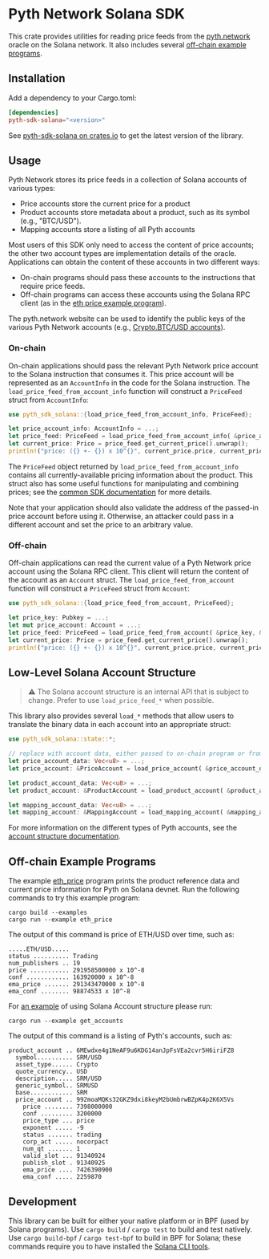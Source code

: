 # Pyth Network Solana SDK 

This crate provides utilities for reading price feeds from the [pyth.network](https://pyth.network/) oracle on the Solana network.
It also includes several [off-chain example programs](examples/).

## Installation

Add a dependency to your Cargo.toml:

```toml
[dependencies]
pyth-sdk-solana="<version>"
```

See [pyth-sdk-solana on crates.io](https://crates.io/crates/pyth-sdk-solana/) to get the latest version of the library.

## Usage

Pyth Network stores its price feeds in a collection of Solana accounts of various types:
* Price accounts store the current price for a product
* Product accounts store metadata about a product, such as its symbol (e.g., "BTC/USD").
* Mapping accounts store a listing of all Pyth accounts

Most users of this SDK only need to access the content of price accounts; the other two account types are implementation details of the oracle.
Applications can obtain the content of these accounts in two different ways:
* On-chain programs should pass these accounts to the instructions that require price feeds.
* Off-chain programs can access these accounts using the Solana RPC client (as in the [eth price example program](examples/eth_price.rs)).

The pyth.network website can be used to identify the public keys of the various Pyth Network accounts (e.g., [Crypto.BTC/USD accounts](https://pyth.network/markets/#Crypto.BTC/USD)).

### On-chain

On-chain applications should pass the relevant Pyth Network price account to the Solana instruction that consumes it.
This price account will be represented as an `AccountInfo` in the code for the Solana instruction.
The `load_price_feed_from_account_info` function will construct a `PriceFeed` struct from `AccountInfo`:

```rust
use pyth_sdk_solana::{load_price_feed_from_account_info, PriceFeed};

let price_account_info: AccountInfo = ...;
let price_feed: PriceFeed = load_price_feed_from_account_info( &price_account_info ).unwrap();
let current_price: Price = price_feed.get_current_price().unwrap();
println!("price: ({} +- {}) x 10^{}", current_price.price, current_price.conf, current_price.expo);
```

The `PriceFeed` object returned by `load_price_feed_from_account_info` contains all currently-available pricing information about the product.
This struct also has some useful functions for manipulating and combining prices; see the [common SDK documentation](../pyth-sdk) for more details.

Note that your application should also validate the address of the passed-in price account before using it.
Otherwise, an attacker could pass in a different account and set the price to an arbitrary value.

### Off-chain

Off-chain applications can read the current value of a Pyth Network price account using the Solana RPC client.
This client will return the content of the account as an `Account` struct.
The `load_price_feed_from_account` function will construct a `PriceFeed` struct from `Account`:

```rust
use pyth_sdk_solana::{load_price_feed_from_account, PriceFeed};

let price_key: Pubkey = ...;
let mut price_account: Account = ...;
let price_feed: PriceFeed = load_price_feed_from_account( &price_key, &mut price_account ).unwrap();
let current_price: Price = price_feed.get_current_price().unwrap();
println!("price: ({} +- {}) x 10^{}", current_price.price, current_price.conf, current_price.expo);
```

## Low-Level Solana Account Structure

> :warning: The Solana account structure is an internal API that is subject to change. Prefer to use `load_price_feed_*` when possible.

This library also provides several `load_*` methods that allow users to translate the binary data in each account into an appropriate struct:

```rust
use pyth_sdk_solana::state::*;

// replace with account data, either passed to on-chain program or from RPC node 
let price_account_data: Vec<u8> = ...;
let price_account: &PriceAccount = load_price_account( &price_account_data ).unwrap();

let product_account_data: Vec<u8> = ...;
let product_account: &ProductAccount = load_product_account( &product_account_data ).unwrap();

let mapping_account_data: Vec<u8> = ...;
let mapping_account: &MappingAccount = load_mapping_account( &mapping_account_data ).unwrap();
```

For more information on the different types of Pyth accounts, see the [account structure documentation](https://docs.pyth.network/how-pyth-works/account-structure).

## Off-chain Example Programs

The example [eth_price](examples/eth_price.rs) program prints the product reference data and current price information for Pyth on Solana devnet.
Run the following commands to try this example program:

```
cargo build --examples
cargo run --example eth_price
```

The output of this command is price of ETH/USD over time, such as:

```
.....ETH/USD.....
status .......... Trading
num_publishers .. 19
price ........... 291958500000 x 10^-8
conf ............ 163920000 x 10^-8
ema_price ....... 291343470000 x 10^-8
ema_conf ........ 98874533 x 10^-8
```

For [an example](examples/get_accounts.rs) of using Solana Account structure please run:
```
cargo run --example get_accounts
```

The output of this command is a listing of Pyth's accounts, such as:

```
product_account .. 6MEwdxe4g1NeAF9u6KDG14anJpFsVEa2cvr5H6iriFZ8
  symbol.......... SRM/USD
  asset_type...... Crypto
  quote_currency.. USD
  description..... SRM/USD
  generic_symbol.. SRMUSD
  base............ SRM
  price_account .. 992moaMQKs32GKZ9dxi8keyM2bUmbrwBZpK4p2K6X5Vs
    price ........ 7398000000
    conf ......... 3200000
    price_type ... price
    exponent ..... -9
    status ....... trading
    corp_act ..... nocorpact
    num_qt ....... 1
    valid_slot ... 91340924
    publish_slot . 91340925
    ema_price .... 7426390900
    ema_conf ..... 2259870
```

## Development

This library can be built for either your native platform or in BPF (used by Solana programs). 
Use `cargo build` / `cargo test` to build and test natively.
Use `cargo build-bpf` / `cargo test-bpf` to build in BPF for Solana; these commands require you to have installed the [Solana CLI tools](https://docs.solana.com/cli/install-solana-cli-tools). 

